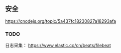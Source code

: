 <!-- @format -->

## 安全

https://cnodejs.org/topic/5a437fc18230827a18293afa

### TODO

日志采集： https://www.elastic.co/cn/beats/filebeat
